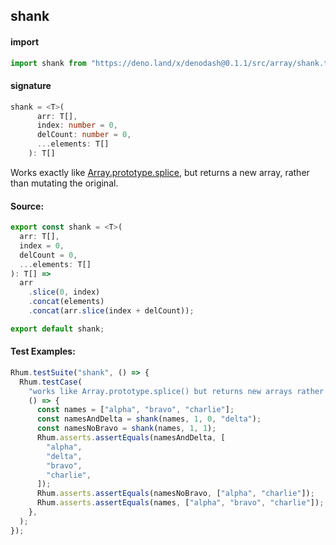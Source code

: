
## shank

#### import
```typescript
import shank from "https://deno.land/x/denodash@0.1.1/src/array/shank.ts"
```

#### signature
```typescript
shank = <T>(
      arr: T[],
      index: number = 0,
      delCount: number = 0,
      ...elements: T[]
    ): T[]
```

Works exactly like [Array.prototype.splice](https://developer.mozilla.org/en-US/docs/Web/JavaScript/Reference/Global_Objects/Array/splice), but returns a new array,
    rather than mutating the original.

#### Source:

```typescript
export const shank = <T>(
  arr: T[],
  index = 0,
  delCount = 0,
  ...elements: T[]
): T[] =>
  arr
    .slice(0, index)
    .concat(elements)
    .concat(arr.slice(index + delCount));

export default shank;

```

#### Test Examples: 

```typescript
Rhum.testSuite("shank", () => {
  Rhum.testCase(
    "works like Array.prototype.splice() but returns new arrays rather than mutating existing ones.",
    () => {
      const names = ["alpha", "bravo", "charlie"];
      const namesAndDelta = shank(names, 1, 0, "delta");
      const namesNoBravo = shank(names, 1, 1);
      Rhum.asserts.assertEquals(namesAndDelta, [
        "alpha",
        "delta",
        "bravo",
        "charlie",
      ]);
      Rhum.asserts.assertEquals(namesNoBravo, ["alpha", "charlie"]);
      Rhum.asserts.assertEquals(names, ["alpha", "bravo", "charlie"]);
    },
  );
});
```

  